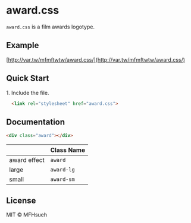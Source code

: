 # award.css

`award.css` is a film awards logotype.

## Example

[http://var.tw/mfmftwtw/award.css/](http://var.tw/mfmftwtw/award.css/)

## Quick Start

1\. Include the file.

```html
  <link rel="stylesheet" href="award.css">
```

## Documentation

```html
<div class="award"></div>
```

|                   | Class Name         |
| ----------------- | ------------------ | 
| award effect      | `award`            |
| large             | `award-lg`         |
| small             | `award-sm`         | 

## License

MIT © MFHsueh
